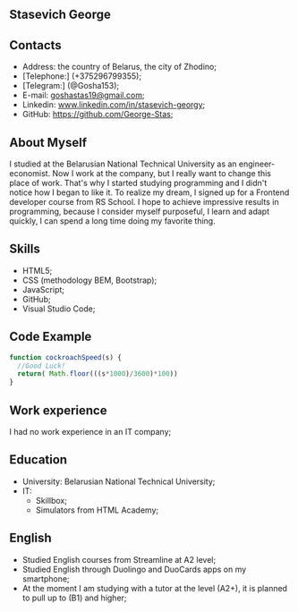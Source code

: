 ## Stasevich George
## Contacts
* Address: the country of Belarus, the city of Zhodino;
* [Telephone:] (+375296799355);
* [Telegram:] (@Gosha153);
* E-mail: goshastas19@gmail.com;
* Linkedin: www.linkedin.com/in/stasevich-georgy;
* GitHub: https://github.com/George-Stas;
## About Myself
I studied at the Belarusian National Technical University as an engineer-economist. Now I work at the company, but I really want to change this place of work. That's why I started studying programming and I didn't notice how I began to like it. To realize my dream, I signed up for a Frontend developer course from RS School. I hope to achieve impressive results in programming, because I consider myself purposeful, I learn and adapt quickly, I can spend a long time doing my favorite thing.
## Skills
* HTML5;
* CSS (methodology BEM, Bootstrap);
* JavaScript;
* GitHub;
* Visual Studio Code;
## Code Example
```javascript
function cockroachSpeed(s) {
  //Good Luck!
  return( Math.floor(((s*1000)/3600)*100))
}
```
## Work experience
I had no work experience in an IT company;
## Education
* University: Belarusian National Technical University;
* IT:
  * Skillbox;
  * Simulators from HTML Academy;
## English
* Studied English courses from Streamline at A2 level;
* Studied English through Duolingo and DuoCards apps on my smartphone;
* At the moment I am studying with a tutor at the level (A2+), it is planned to pull up to (B1) and higher;
